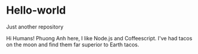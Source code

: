# Hello-world
Just another repository

Hi Humans!
Phuong Anh here, I like Node.js and Coffeescript. I've had tacos on the moon and find them far superior to Earth tacos.
